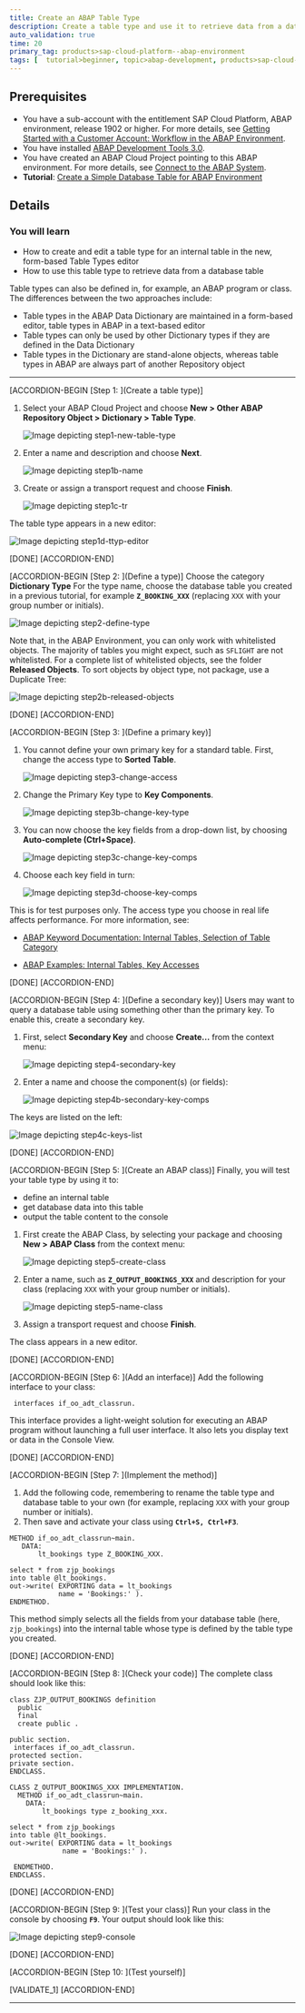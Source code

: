 ```yaml
---
title: Create an ABAP Table Type
description: Create a table type and use it to retrieve data from a database table.
auto_validation: true
time: 20
primary_tag: products>sap-cloud-platform--abap-environment
tags: [  tutorial>beginner, topic>abap-development, products>sap-cloud-platform ]
---
```

## Prerequisites
- You have a sub-account with the entitlement SAP Cloud Platform, ABAP environment, release 1902 or higher. For more details, see [Getting Started with a Customer Account: Workflow in the ABAP Environment](https://help.sap.com/viewer/65de2977205c403bbc107264b8eccf4b/Cloud/en-US/e34a329acc804c0e874496548183682f.html).
- You have installed [ABAP Development Tools 3.0](https://tools.hana.ondemand.com/#abap).
- You have created an ABAP Cloud Project pointing to this ABAP environment. For more details, see  [Connect to the ABAP System](https://help.sap.com/viewer/65de2977205c403bbc107264b8eccf4b/Cloud/en-US/7379dbd2e1684119bc1dd28874bbbb7b.html).
- **Tutorial**: [Create a Simple Database Table for ABAP Environment](abap-environment-create-table)

## Details
### You will learn
  - How to create and edit a table type for an internal table in the new, form-based Table Types editor
  - How to use this table type to retrieve data from a database table

Table types can also be defined in, for example, an ABAP program or class. The differences between the two approaches include:
-	Table types in the ABAP Data Dictionary are maintained in a form-based editor, table types in ABAP in a text-based editor
-	Table types can only be used by other Dictionary types if they are defined in the Data Dictionary
-	Table types in the Dictionary are stand-alone objects, whereas table types in ABAP are always part of another Repository object

---

[ACCORDION-BEGIN [Step 1: ](Create a table type)]

1. Select your ABAP Cloud Project and choose **New > Other ABAP Repository Object > Dictionary > Table Type**.

    ![Image depicting step1-new-table-type](step1-new-table-type.png)

2. Enter a name and description and choose **Next**.

    ![Image depicting step1b-name](step1b-name.png)

3. Create or assign a transport request and choose **Finish**.

    ![Image depicting step1c-tr](step1c-tr.png)

The table type appears in a new editor:

![Image depicting step1d-ttyp-editor](step1d-ttyp-editor.png)

[DONE]
[ACCORDION-END]

[ACCORDION-BEGIN [Step 2: ](Define a type)]
Choose the category **Dictionary Type** For the type name, choose the database table you created in a previous tutorial, for example **`Z_BOOKING_XXX`** (replacing `XXX` with your group number or initials).

![Image depicting step2-define-type](step2-define-type.png)

Note that, in the ABAP Environment, you can only work with whitelisted objects. The majority of tables you might expect, such as `SFLIGHT` are not whitelisted. For a complete list of whitelisted objects, see the folder **Released Objects**. To sort objects by object type, not package, use a Duplicate Tree:

![Image depicting step2b-released-objects](step2b-released-objects.png)

[DONE]
[ACCORDION-END]

[ACCORDION-BEGIN [Step 3: ](Define a primary key)]
1. You cannot define your own primary key for a standard table. First, change the access type to **Sorted Table**.

    ![Image depicting step3-change-access](step3-change-access.png)

2. Change the Primary Key type to **Key Components**.

    ![Image depicting step3b-change-key-type](step3b-change-key-type.png)

3. You can now choose the key fields from a drop-down list, by choosing **Auto-complete (Ctrl+Space)**.

    ![Image depicting step3c-change-key-comps](step3c-change-key-comps.png)

4. Choose each key field in turn:

    ![Image depicting step3d-choose-key-comps](step3d-choose-key-comps.png)


This is for test purposes only. The access type you choose in real life affects performance. For more information, see:

  - [ABAP Keyword Documentation: Internal Tables, Selection of Table Category](https://help.sap.com/doc/abapdocu_752_index_htm/7.52/en-US/index.htm?file=abenitab_kind.htm)

  - [ABAP Examples: Internal Tables, Key Accesses](https://help.sap.com/doc/abapdocu_752_index_htm/7.52/en-US/index.htm?file=abenitab_kind.htm)

[DONE]
[ACCORDION-END]

[ACCORDION-BEGIN [Step 4: ](Define a secondary key)]
Users may want to query a database table using something other than the primary key. To enable this, create a secondary key.

1. First, select **Secondary Key** and choose **Create...** from the context menu:

    ![Image depicting step4-secondary-key](step4-secondary-key.png)

2. Enter a name and choose the component(s) (or fields):

    ![Image depicting step4b-secondary-key-comps](step4b-secondary-key-comps.png)

The keys are listed on the left:

  ![Image depicting step4c-keys-list](step4c-keys-list.png)

[DONE]
[ACCORDION-END]

[ACCORDION-BEGIN [Step 5: ](Create an ABAP class)]
Finally, you will test your table type by using it to:

- define an internal table
- get database data into this table
- output the table content to the console

1. First create the ABAP Class, by selecting your package and choosing **New > ABAP Class** from the context menu:

    ![Image depicting step5-create-class](step5-create-class.png)

2. Enter a name, such as **`Z_OUTPUT_BOOKINGS_XXX`** and description for your class (replacing `XXX` with your group number or initials).

    ![Image depicting step5-name-class](step5-name-class.png)

3. Assign a transport request and choose **Finish**.

The class appears in a new editor.

[DONE]
[ACCORDION-END]

[ACCORDION-BEGIN [Step 6: ](Add an interface)]
Add the following interface to your class:

```ABAP
 interfaces if_oo_adt_classrun.
```

This interface provides a light-weight solution for executing an ABAP program without launching a full user interface.
It also lets you display text or data in the Console View.

[DONE]
[ACCORDION-END]

[ACCORDION-BEGIN [Step 7: ](Implement the method)]
1. Add the following code, remembering to rename the table type and database table to your own (for example, replacing `XXX` with your group number or initials).
2. Then save and activate your class using **`Ctrl+S, Ctrl+F3`**.


```ABAP
METHOD if_oo_adt_classrun~main.
   DATA:
       lt_bookings type Z_BOOKING_XXX.

select * from zjp_bookings
into table @lt_bookings.
out->write( EXPORTING data = lt_bookings
            name = 'Bookings:' ).
ENDMETHOD.
```

This method simply selects all the fields from your database table (here, `zjp_bookings`) into the internal table whose type is defined by the table type you created.

[DONE]
[ACCORDION-END]

[ACCORDION-BEGIN [Step 8: ](Check your code)]
The complete class should look like this:

```ABAP
class ZJP_OUTPUT_BOOKINGS definition
  public
  final
  create public .

public section.
 interfaces if_oo_adt_classrun.
protected section.
private section.
ENDCLASS.

CLASS Z_OUTPUT_BOOKINGS_XXX IMPLEMENTATION.
  METHOD if_oo_adt_classrun~main.
    DATA:
        lt_bookings type z_booking_xxx.

select * from zjp_bookings
into table @lt_bookings.
out->write( EXPORTING data = lt_bookings
             name = 'Bookings:' ).

 ENDMETHOD.
ENDCLASS.

```


[DONE]
[ACCORDION-END]

[ACCORDION-BEGIN [Step 9: ](Test your class)]
Run your class in the console by choosing **`F9`**. Your output should look like this:

  ![Image depicting step9-console](step9-console.png)

[DONE]
[ACCORDION-END]

[ACCORDION-BEGIN [Step 10: ](Test yourself)]

[VALIDATE_1]
[ACCORDION-END]




---
